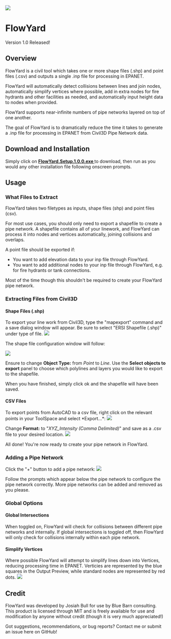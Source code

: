 <img src="https://i.imgur.com/OYtRWz3.png">

<h1>FlowYard</h1>
Version 1.0 Released!
<h2>Overview</h2>
FlowYard is a civil tool which takes one or more shape files (.shp) and point files (.csv) and outputs a single .inp file for processing in EPANET.

FlowYard will automatically detect collisions between lines and join nodes, automatically simplify vertices where possible, add in extra nodes for fire hydrants and other facilities as needed, and automatically input height data to nodes when provided.

FlowYard supports near-infinite numbers of pipe networks layered on top of one another.

The goal of FlowYard is to dramatically reduce the time it takes to generate a .inp file for processing in EPANET from Civil3D Pipe Network data.

<h2>Download and Installation</h2>
Simply click on <b><a href="https://github.com/badtoro2/FlowYard/releases/download/V1.0.0/FlowYard.Setup.1.0.0.exe"> FlowYard.Setup.1.0.0.exe </a></b> to download, then run as you would any other installation file following onscreen prompts.
<h2>Usage</h2>
<h3>What Files to Extract</h3>
FlowYard takes two filetypes as inputs, shape files (shp) and point files (csv). 

For most use cases, you should only need to export a shapefile to create a pipe network. A shapefile contains all of your linework, and FlowYard can process it into nodes and vertices automatically, joining collisions and overlaps.

A point file should be exported if:
<ul>
 <li>You want to add elevation data to your inp file through FlowYard.</li>
 <li>You want to add additional nodes to your inp file through FlowYard, e.g. for fire hydrants or tank connections.</li>
</ul>
Most of the time though this shouldn't be required to create your FlowYard pipe network.

<h3>Extracting Files from Civil3D</h3>
<h4>Shape Files (.shp)</h4>
To export your line work from Civil3D, type the "mapexport" command and a save dialog window will appear. Be sure to select "ERSI Shapefile (.shp)" under type of file.

<img src="https://i.imgur.com/Ev3I4XV.png">

The shape file configuration window will follow:

<img src="https://i.imgur.com/dZqAinu.png">

Ensure to change **Object Type:** from *Point* to *Line*. Use the **Select objects to export** panel to choose which polylines and layers you would like to export to the shapefile.

When you have finished, simply click ok and the shapefile will have been saved.

<h4>CSV Files</h4>
To export points from AutoCAD to a csv file, right click on the relevant points in your ToolSpace and select *Export...*:
<img src="https://i.imgur.com/bYBjHod.png">

Change **Format:** to "*XYZ_Intensity (Comma Delimited)*" and save as a .csv file to your desired location.
<img src="https://i.imgur.com/r5p4Rr8.png">

All done! You're now ready to create your pipe network in FlowYard.

<h3>Adding a Pipe Network</h3>
Click the "+" button to add a pipe network:
<img src="https://i.imgur.com/cO6brg3.png">

Follow the prompts which appear below the pipe network to configure the pipe network correctly. More pipe networks can be added and removed as you please.


<h3>Global Options </h3>
<h4>Global Intersections</h4>
When toggled on, FlowYard will check for collisions between different pipe networks and internally. If global intersections is toggled off, then FlowYard will only check for collisions internally within each pipe network.

<h4>Simplify Vertices</h4>
Where possible FlowYard will attempt to simplify lines down into Vertices, reducing processing time in EPANET.
Verticies are represented by the blue squares in the Output Preview, while standard nodes are represented by red dots.
<img src="https://i.imgur.com/c4RwaRR.png">

<h2>Credit</h2>
FlowYard was developed by Josiah Bull for use by Blue Barn consulting. This product is licensed through MIT and is freely available for use and modification by anyone without credit (though it is very much appreciated!)

Got suggestions, recommendations, or bug reports? Contact me or submit an issue here on GitHub!
